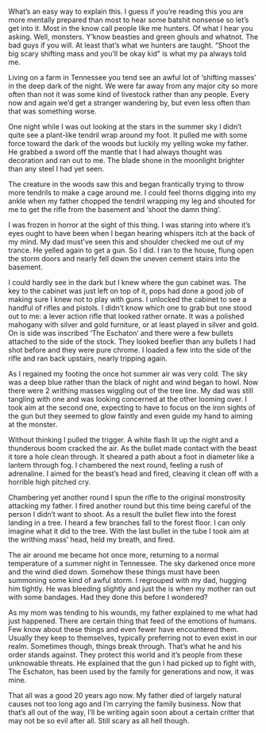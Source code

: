 What’s an easy way to explain this. I guess if you’re reading this you are more mentally prepared than most to hear some batshit nonsense so let’s get into it. Most in the know call people like me hunters. Of what I hear you asking. Well, monsters. Y’know beasties and green ghouls and whatnot. The bad guys if you will. At least that’s what we hunters are taught. “Shoot the big scary shifting mass and you’ll be okay kid” is what my pa always told me. 

Living on a farm in Tennessee you tend see an awful lot of ‘shifting masses’ in the deep dark of the night. We were far away from any major city so more often than not it was some kind of livestock rather than any people. Every now and again we’d get a stranger wandering by, but even less often than that was something worse. 

One night while I was out looking at the stars in the summer sky I didn’t quite see a plant-like tendril wrap around my foot. It pulled me with some force toward the dark of the woods but luckily my yelling woke my father. He grabbed a sword off the mantle that I had always thought was decoration and ran out to me. The blade shone in the moonlight brighter than any steel I had yet seen. 

The creature in the woods saw this and began frantically trying to throw more tendrils to make a cage around me. I could feel thorns digging into my ankle when my father chopped the tendril wrapping my leg and shouted for me to get the rifle from the basement and ‘shoot the damn thing’. 

I was frozen in horror at the sight of this thing. I was staring into where it’s eyes ought to have been when I began hearing whispers itch at the back of my mind. My dad must’ve seen this and shoulder checked me out of my trance. He yelled again to get a gun. So I did. I ran to the house, flung open the storm doors and nearly fell down the uneven cement stairs into the basement. 

I could hardly see in the dark but I knew where the gun cabinet was. The key to the cabinet was just left on top of it, pops had done a good job of making sure I knew not to play with guns. I unlocked the cabinet to see a handful of rifles and pistols. I didn’t know which one to grab but one stood out to me: a lever action rifle that looked rather ornate. It was a polished mahogany with silver and gold furniture, or at least played in silver and gold. On is side was inscribed ‘The Eschaton’ and there were a few bullets attached to the side of the stock. They looked beefier than any bullets I had shot before and they were pure chrome. I loaded a few into the side of the rifle and ran back upstairs, nearly tripping again. 

As I regained my footing the once hot summer air was very cold. The sky was a deep blue rather than the black of night and wind began to howl. Now there were 2 writhing masses wiggling out of the tree line. My dad was still tangling with one and was looking concerned at the other looming over. I took aim at the second one, expecting to have to focus on the iron sights of the gun but they seemed to glow faintly and even guide my hand to aiming at the monster. 

Without thinking I pulled the trigger. A white flash lit up the night and a thunderous boom cracked the air. As the bullet made contact with the beast it tore a hole clean through. It sheared a path about a foot in diameter like a lantern through fog. I chambered the next round, feeling a rush of adrenaline. I aimed for the beast’s head and fired, cleaving it clean off with a horrible high pitched cry. 

Chambering yet another round I spun the rifle to the original monstrosity attacking my father. I fired another round but this time being careful of the person I didn’t want to shoot. As a result the bullet flew into the forest landing in a tree. I heard a few branches fall to the forest floor. I can only imagine what it did to the tree. With the last bullet in the tube I took aim at the writhing mass’ head, held my breath, and fired. 

The air around me became hot once more, returning to a normal temperature of a summer night in Tennessee. The sky darkened once more and the wind died down. Somehow these things must have been summoning some kind of awful storm. I regrouped with my dad, hugging him tightly. He was bleeding slightly and just the is when my mother ran out with some bandages. Had they done this before I wondered?

As my mom was tending to his wounds, my father explained to me what had just happened. There are certain thing that feed of the emotions of humans. Few know about these things and even fewer have encountered them. Usually they keep to themselves, typically preferring not to even exist in our realm. Sometimes though, things break through. That’s what he and his order stands against. They protect this world and it’s people from these unknowable threats. He explained that the gun I had picked up to fight with, The Eschaton, has been used by the family for generations and now, it was mine. 

That all was a good 20 years ago now. My father died of largely natural causes not too long ago and I’m carrying the family business. Now that that’s all out of the way, I’ll be writing again soon about a certain critter that may not be so evil after all. Still scary as all hell though.